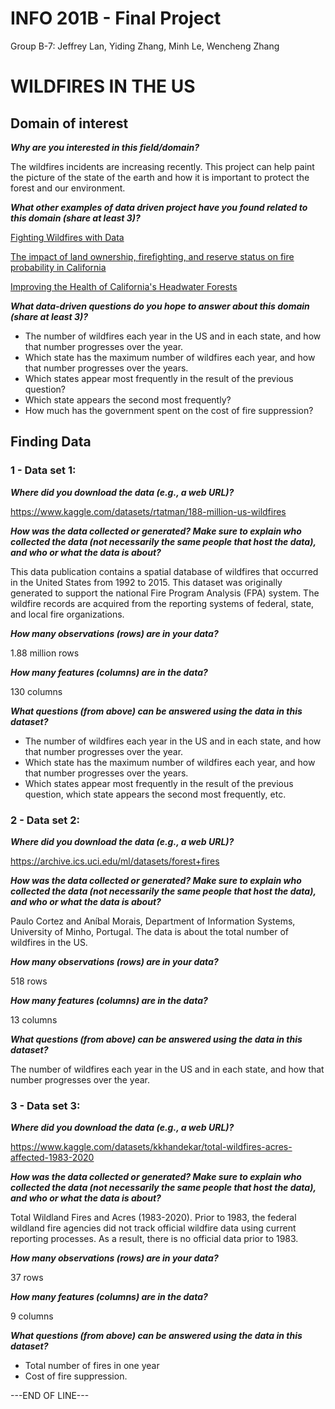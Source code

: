 # INFO 201B - Final Project

Group B-7: Jeffrey Lan, Yiding Zhang, Minh Le, Wencheng Zhang

# WILDFIRES IN THE US

## Domain of interest

_**Why are you interested in this field/domain?**_

The wildfires incidents are increasing recently. This project can help paint the picture of the state of the earth and how it is important to protect the forest and our environment.

_**What other examples of data driven project have you found related to this domain (share at least 3)?**_

[Fighting Wildfires with Data](https://www.microsoft.com/en-us/research/blog/fighting-wildfires-with-data/)

[The impact of land ownership, firefighting, and reserve status on fire probability in California](https://iopscience.iop.org/article/10.1088/1748-9326/aaaad1)

[Improving the Health of California's Headwater Forests](https://forests.berkeley.edu/research/past-projects/headwaters)

_**What data-driven questions do you hope to answer about this domain (share at least 3)?**_

- The number of wildfires each year in the US and in each state, and how that number progresses over the year.
- Which state has the maximum number of wildfires each year, and how that number progresses over the years.
- Which states appear most frequently in the result of the previous question?
- Which state appears the second most frequently?
- How much has the government spent on the cost of fire suppression?


## Finding Data

### 1 - Data set 1:

_**Where did you download the data (e.g., a web URL)?**_

https://www.kaggle.com/datasets/rtatman/188-million-us-wildfires

_**How was the data collected or generated? Make sure to explain who collected the data (not necessarily the same people that host the data), and who or what the data is about?**_

This data publication contains a spatial database of wildfires that occurred in the United States from 1992 to 2015. This dataset was originally generated to support the national Fire Program Analysis (FPA) system. The wildfire records are acquired from the reporting systems of federal, state, and local fire organizations.

_**How many observations (rows) are in your data?**_

1.88 million rows

_**How many features (columns) are in the data?**_

130 columns

_**What questions (from above) can be answered using the data in this dataset?**_

- The number of wildfires each year in the US and in each state, and how that number progresses over the year.
- Which state has the maximum number of wildfires each year, and how that number progresses over the years.
- Which states appear most frequently in the result of the previous question, which state appears the second most frequently, etc.

### 2 - Data set 2:

_**Where did you download the data (e.g., a web URL)?**_

https://archive.ics.uci.edu/ml/datasets/forest+fires

_**How was the data collected or generated? Make sure to explain who collected the data (not necessarily the same people that host the data), and who or what the data is about?**_

Paulo Cortez and Aníbal Morais, Department of Information Systems, University of Minho, Portugal. The data is about the total number of  wildfires in the US.

_**How many observations (rows) are in your data?**_

518 rows

_**How many features (columns) are in the data?**_

13 columns

_**What questions (from above) can be answered using the data in this dataset?**_

The number of wildfires each year in the US and in each state, and how that number progresses over the year.

### 3 - Data set 3:

_**Where did you download the data (e.g., a web URL)?**_

https://www.kaggle.com/datasets/kkhandekar/total-wildfires-acres-affected-1983-2020

_**How was the data collected or generated? Make sure to explain who collected the data (not necessarily the same people that host the data), and who or what the data is about?**_

Total Wildland Fires and Acres (1983-2020). Prior to 1983, the federal wildland fire agencies did not track official wildfire data using current reporting processes. As a result, there is no official data prior to 1983.

_**How many observations (rows) are in your data?**_

37 rows
	
_**How many features (columns) are in the data?**_

9 columns

_**What questions (from above) can be answered using the data in this dataset?**_

- Total number of fires in one year
- Cost of fire suppression.

---END OF LINE---
